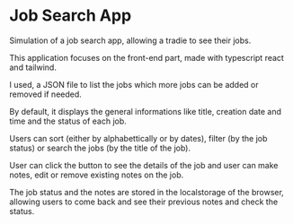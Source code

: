 # Job Search App

Simulation of a job search app, allowing a tradie to see their jobs.

This application focuses on the front-end part, made with typescript react and tailwind.

I used, a JSON file to list the jobs which more jobs can be added or removed if needed.

By default, it displays the general informations like title, creation date and time and the status of each job.

Users can sort (either by alphabettically or by dates), filter (by the job status) or search the jobs (by the title of the job).

User can click the button to see the details of the job and user can make notes, edit or remove existing notes on the job.

The job status and the notes are stored in the localstorage of the browser, allowing users to come back and see their previous notes and check the status.




